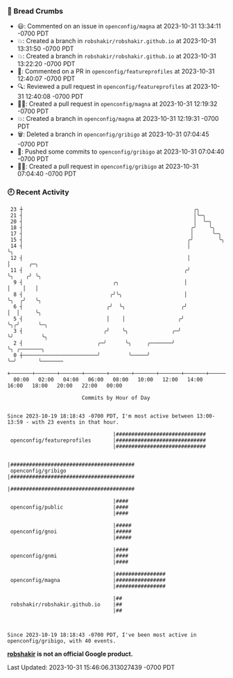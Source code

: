 ### 🍞 Bread Crumbs

 * 😃: Commented on an issue in `openconfig/magna` at 2023-10-31 13:34:11 -0700 PDT
 * 💥: Created a branch in `robshakir/robshakir.github.io` at 2023-10-31 13:31:50 -0700 PDT
 * 💥: Created a branch in `robshakir/robshakir.github.io` at 2023-10-31 13:22:20 -0700 PDT
 * 💬: Commented on a PR in  `openconfig/featureprofiles` at 2023-10-31 12:40:07 -0700 PDT
 * 🔍: Reviewed a pull request in  `openconfig/featureprofiles` at 2023-10-31 12:40:08 -0700 PDT
 * ✍🏼: Created a pull request in `openconfig/magna` at 2023-10-31 12:19:32 -0700 PDT
 * 💥: Created a branch in `openconfig/magna` at 2023-10-31 12:19:31 -0700 PDT
 * 🗑: Deleted a branch in `openconfig/gribigo` at 2023-10-31 07:04:45 -0700 PDT
 * 🚢: Pushed some commits to `openconfig/gribigo` at 2023-10-31 07:04:40 -0700 PDT
 * ✍🏼: Created a pull request in `openconfig/gribigo` at 2023-10-31 07:04:40 -0700 PDT

### 🕘 Recent Activity
```
 23 ┼                                                       ╭╮
 21 ┤                                                       │╰─╮
 20 ┤                                                       │  ╰─╮
 18 ┤                                                      ╭╯    ╰╮
 17 ┤                                                      │      ╰─╮
 15 ┤                                                     ╭╯        ╰╮
 14 ┤                                                     │          ╰╮
 12 ┤                                                     │           │      ╭─╮
 11 ┤                                                    ╭╯           ╰╮    ╭╯ ╰╮
  9 ┤                             ╭╮                     │             │    │   │
  8 ┤                            ╭╯╰╮                    │             ╰╮  ╭╯   ╰╮
  6 ┤                           ╭╯  ╰╮                  ╭╯              │  │     ╰╮
  5 ┤                           │    │                 ╭╯               ╰╮╭╯      ╰─╮
  3 ┤                          ╭╯    ╰╮              ╭─╯                 ╰╯         ╰╮
  2 ┤                        ╭─╯      ╰╮     ╭───────╯                               ╰╮ ╭───────╮
  0 ┼────────────────────────╯         ╰─────╯                                        ╰─╯       ╰───────
    +───────+───────+───────+───────+───────+───────+───────+───────+───────+───────+───────+───────+────
  00:00   02:00   04:00   06:00   08:00   10:00   12:00   14:00   16:00   18:00   20:00   22:00   00:00   

						Commits by Hour of Day


Since 2023-10-19 18:18:43 -0700 PDT, I'm most active between 13:00-13:59 - with 23 events in that hour.

```



```
                                  |#############################
 openconfig/featureprofiles       |#############################
                                  |#############################

                                  |########################################
 openconfig/gribigo               |########################################
                                  |########################################

                                  |####
 openconfig/public                |####
                                  |####

                                  |#####
 openconfig/gnoi                  |#####
                                  |#####

                                  |####
 openconfig/gnmi                  |####
                                  |####

                                  |################
 openconfig/magna                 |################
                                  |################

                                  |##
 robshakir/robshakir.github.io    |##
                                  |##



Since 2023-10-19 18:18:43 -0700 PDT, I've been most active in openconfig/gribigo, with 40 events.

```
**[robshakir](mailto:robjs@google.com) is not an official Google product.**  


Last Updated: 2023-10-31 15:46:06.313027439 -0700 PDT
